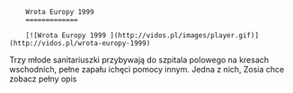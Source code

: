 
        Wrota Europy 1999 
        =============
        
        [![Wrota Europy 1999 ](http://vidos.pl/images/player.gif)](http://vidos.pl/wrota-europy-1999)
        
        
 Trzy młode sanitariuszki przybywają do szpitala polowego na kresach wschodnich, pełne zapału ichęci pomocy innym. Jedna z nich, Zosia chce zobacz pełny opis
    